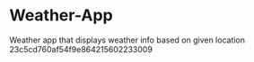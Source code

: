 # Weather-App
Weather app that displays weather info based on given location
23c5cd760af54f9e864215602233009